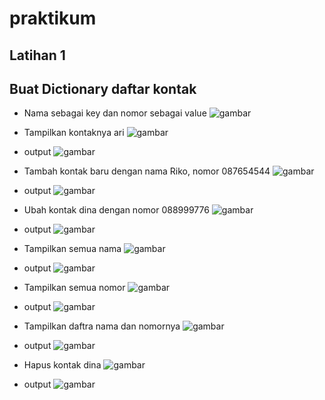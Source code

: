 # praktikum 
## Latihan 1

## Buat Dictionary daftar kontak
- Nama sebagai key dan nomor sebagai value
![gambar](Gambar/ss5.png)

- Tampilkan kontaknya ari 
![gambar](Gambar/ss5a.png)
- output
![gambar](Gambar/ss5b.png)

- Tambah kontak baru dengan nama Riko, nomor 087654544
![gambar](Gambar.ss5b1.png)
- output
![gambar](Gambar/ss5b2.png)

- Ubah kontak dina dengan nomor 088999776
![gambar](Gambar/ss5c1.png)
- output
![gambar](Gambar/ss5c2.png)

- Tampilkan semua nama 
![gambar](Gambar/ss5d1.png)
- output
![gambar](Gambar/ss5d2.png)

- Tampilkan semua nomor
![gambar](Gambar/ss5e1.png)
- output
![gambar](Gambar/ss5e2.png)

- Tampilkan daftra nama dan nomornya
![gambar](Gambar/ss5f1.png)
- output
![gambar](Gambar/ss5f2.png)

- Hapus kontak dina
![gambar](Gambar/ss5g1.png)
- output
![gambar](Gambar/ss5g2.png)

